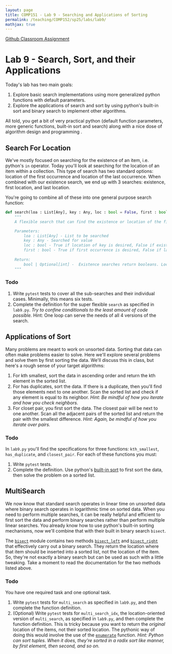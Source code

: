 ```yaml
---
layout: page
title: COMP151 - Lab 9 - Searching and Applications of Sorting
permalink: /teaching/COMP152/sp25/labs/lab9/
mathjax: true
---
```


[Github Classroom Assignment](https://classroom.github.com/a/GXA8H9Qr)


# Lab 9 - Search, Sort, and their Applications

Today's lab has two main goals:
1.  Explore basic search implementations using more generalized python functions with default parameters.
2.  Explore the applications of search and sort by using python's built-in sort and binary search to implement other algorithms. 

All told, you get a bit of very practical python (default function parameters, more generic functions, built-in sort and search) along with a nice dose of algorithm design and programming .

## Search For Location

We've mostly focused on searching for the existence of an item, i.e. python's `in` operator. Today you'll look at searching for the location of an item within a collection. This type of search has two standard options: location of the first occurrence and location of the last occurrence. When combined with our existence search, we end up with 3 searches: existence, first location, and last location. 

You're going to combine all of these into one general purpose search function: 
```python
def search(loa : List[Any], key : Any, loc : bool = False, first : bool = True) -> bool | Optional[int]:
    """
    A flexible search that can find the existence or location of the first or last item in a list. By default, search will return a bool indicating if the key exists in the list loa. When True is passed for loc, the search will return the location of key if it is found or None if it is not. The first parameter determines if the first location or last location is desired. 

    Parameters:
        loa : List[Any] - List to be searched
        key : Any - Searched for value
        loc : bool - True if location of key is desired, False if existence is desired.
        first : bool - True if first occurrence is desired, False if last is desired. Has not impact on existence searches. 
    
    Return:
        bool | Optional[int] -  Existence searches return booleans. Location searches return ints or None
    """
```

### Todo
1. Write `pytest` tests to cover all the sub-searches and their individual cases. Minimally, this means six tests. 
2. Complete the definition for the super flexible `search` as specified in `lab9.py`.  *Try to confine conditionals to the least amount of code possible.* Hint: One loop can serve the needs of all 4 versions of the search.

## Applications of Sort 

Many problems are meant to work on unsorted data. Sorting that data can often make problems easier to solve. Here we'll explore several problems and solve them by first sorting the data. We'll discuss this in class, but here's a rough sense of your target algorithms:

1.  For kth smallest, sort the data in ascending order and return the kth element in the sorted list. 
2.  For has duplicates, sort the data. If there is a duplicate, then you'll find those elements next to one another. Scan the sorted list and check if any element is equal to its neighbor. *Hint: Be mindful of how you iterate and how you check neighbors.*
3.  For closet pair, you first sort the data. The closest pair will be next to one another. Scan all the adjacent pairs of the sorted list and return the pair with the smallest difference. *Hint: Again, be mindful of how you iterate over pairs.*


### Todo

In `lab9.py` you'll find the specifications for three functions: `kth_smallest`, `has_duplicate`, and `closest_pair`.  For each of these functions you must:
1. Write `pytest` tests.
2. Complete the definition. Use python's [built-in sort](https://docs.python.org/3/howto/sorting.html) to first sort the data, then solve the problem on a sorted list. 

## MultiSearch 

We now know that standard search operates in linear time on unsorted data where binary search operates in logarithmic time on sorted data. When you need to perform multiple searches, it can be really helpful and efficient to first sort the data and perform binary searches rather than perform multiple linear searches. You already know how to use python's built-in sorting mechanisms, now we'll combine that with their built in binary search `bisect`.

The [`bisect`](https://docs.python.org/3/library/bisect.html) module contains two methods [`bisect_left`](https://docs.python.org/3/library/bisect.html#bisect.bisect_left) and [`bisect_right`](https://docs.python.org/3/library/bisect.html#bisect.bisect_right) that effectively carry out a binary search. They return the location where that item should be inserted into a sorted list, not the location of the item. So, they're not exactly a binary search but can be used as such with a little tweaking. Take a moment to read the documentation for the two methods listed above. 

### Todo

You have one required task and one optional task.
1.  Write `pytest` tests for `multi_search` as specified in `lab9.py`, and then complete the function definition. 
2. (Optional) Write `pytest` tests for `multi_search_idx`, the location-oriented version of `multi_search`, as specified in `lab9.py`, and then complete the function definition. This is tricky because you want to return the *original* location of the items, not their sorted location. The pythonic way of doing this would involve the use of the [`enumerate`](https://docs.python.org/3/library/functions.html#enumerate) function. *Hint: Python can sort tuples. When it does, they're sorted in a radix sort like manner, by first element, then second, and so on.* 